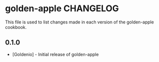 golden-apple CHANGELOG
======================

This file is used to list changes made in each version of the golden-apple cookbook.

0.1.0
-----
- [Goldenio] - Initial release of golden-apple
